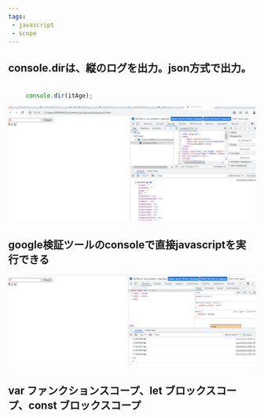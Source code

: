 ```yaml
---
tags:
 - javascript
 - scope
---
```


## console.dirは、縦のログを出力。json方式で出力。

```javascript

     console.dir(itAge);

```


![](images/2021-12-14-13-22-14.png)


## google検証ツールのconsoleで直接javascriptを実行できる

![](images/2021-12-14-13-23-47.png)


## var ファンクションスコープ、let ブロックスコープ、const ブロックスコープ
